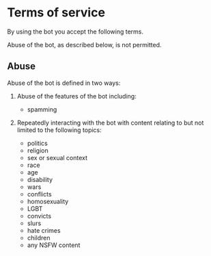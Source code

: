 # Terms of service

By using the bot you accept the following terms.

Abuse of the bot, as described below, is not permitted.

## Abuse

Abuse of the bot is defined in two ways:

1. Abuse of the features of the bot including:
    - spamming

2. Repeatedly interacting with the bot with content relating to but not limited to the following topics:

    - politics
    - religion
    - sex or sexual context
    - race
    - age
    - disability
    - wars
    - conflicts
    - homosexuality
    - LGBT
    - convicts
    - slurs
    - hate crimes
    - children
    - any NSFW content
